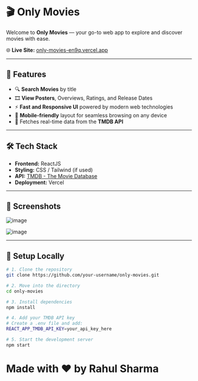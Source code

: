# 🎬 Only Movies

Welcome to **Only Movies** — your go-to web app to explore and discover movies with ease.

🌐 **Live Site:** [only-movies-en9q.vercel.app](https://only-movies-en9q.vercel.app/)

---

## 🚀 Features

- 🔍 **Search Movies** by title
- 🎞️ **View Posters**, Overviews, Ratings, and Release Dates
- ⚡ **Fast and Responsive UI** powered by modern web technologies
- 📱 **Mobile-friendly** layout for seamless browsing on any device
- 🧠 Fetches real-time data from the **TMDB API**

---

## 🛠 Tech Stack

- **Frontend:** ReactJS
- **Styling:** CSS / Tailwind (if used)
- **API:** [TMDB - The Movie Database](https://www.themoviedb.org/documentation/api)
- **Deployment:** Vercel

---

## 📸 Screenshots

![image](https://github.com/user-attachments/assets/718f4c7d-4b27-4d45-8024-7dfb32f4d507)

![image](https://github.com/user-attachments/assets/4d0cfa03-1f32-4223-a11c-34afa2837606)


---

## 🔧 Setup Locally

```bash
# 1. Clone the repository
git clone https://github.com/your-username/only-movies.git

# 2. Move into the directory
cd only-movies

# 3. Install dependencies
npm install

# 4. Add your TMDB API key
# Create a .env file and add:
REACT_APP_TMDB_API_KEY=your_api_key_here

# 5. Start the development server
npm start
```
# Made with ❤️ by Rahul Sharma
